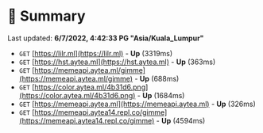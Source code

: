 # 📖 Summary
Last updated: **6/7/2022, 4:42:33 PG "Asia/Kuala_Lumpur"**

- `GET` [https://lilr.ml](https://lilr.ml) - **Up** (3319ms)
- `GET` [https://hst.aytea.ml](https://hst.aytea.ml) - **Up** (363ms)
- `GET` [https://memeapi.aytea.ml/gimme](https://memeapi.aytea.ml/gimme) - **Up** (688ms)
- `GET` [https://color.aytea.ml/4b31d6.png](https://color.aytea.ml/4b31d6.png) - **Up** (1684ms)
- `GET` [https://memeapi.aytea.ml](https://memeapi.aytea.ml) - **Up** (326ms)
- `GET` [https://memeapi.aytea14.repl.co/gimme](https://memeapi.aytea14.repl.co/gimme) - **Up** (4594ms)
